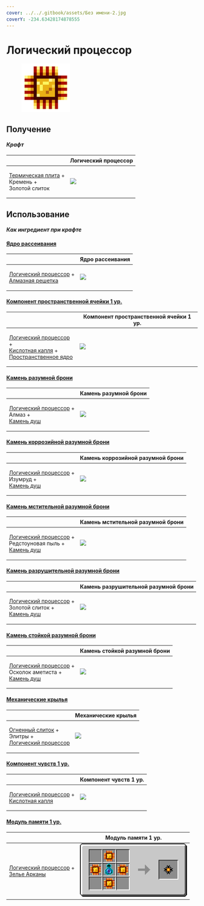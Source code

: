 ```yaml
---
cover: ../../.gitbook/assets/Без имени-2.jpg
coverY: -234.63428174878555
---
```


# Логический процессор

<figure><img src="../../.gitbook/assets/logic_processor_128.png" alt=""><figcaption></figcaption></figure>

## Получение

#### _Крафт_

| ㅤ                                                                                               |  Логический процессор                           |
| ----------------------------------------------------------------------------------------------- | ----------------------------------------------- |
| <p><a href="thermoelectric_plate.md">Термическая плита</a> +<br>Кремень +<br>Золотой слиток</p> | ![](../../.gitbook/assets/logic\_processor.png) |

## Использование

#### _Как ингредиент при крафте_

#### [Ядро рассеивания](diffusion_core.md)

| ㅤ                                                                                                                   |  Ядро рассеивания                              |
| ------------------------------------------------------------------------------------------------------------------- | ---------------------------------------------- |
| <p><a href="logic_processor.md">Логический процессор</a> +<br><a href="diamond_lattice.md">Алмазная решетка</a></p> | ![](../../.gitbook/assets/diffusion\_core.png) |

#### [Компонент пространственной ячейки 1 ур.](spatial_cell_component_2.md)

| ㅤ                                                                                                                                                                  |  Компонент пространственной ячейки 1 ур.                   |
| ------------------------------------------------------------------------------------------------------------------------------------------------------------------ | ---------------------------------------------------------- |
| <p><a href="logic_processor.md">Логический процессор</a> +<br><a href="acid.md">Кислотная капля</a> +<br><a href="spawner_seeker.md">Пространственное ядро</a></p> | ![](../../.gitbook/assets/spatial\_cell\_component\_2.png) |

#### [Камень разумной брони](sentientarmourgem_deactivated.md)

| ㅤ                                                                                                                  |  Камень разумной брони                                        |
| ------------------------------------------------------------------------------------------------------------------ | ------------------------------------------------------------- |
| <p><a href="logic_processor.md">Логический процессор</a> +<br>Алмаз +<br><a href="soulstone.md">Камень душ</a></p> | ![](../../.gitbook/assets/sentientarmourgem\_deactivated.png) |

#### [Камень коррозийной разумной брони](sentientarmourgem_corrosive_deactivated.md)

| ㅤ                                                                                                                    |  Камень коррозийной разумной брони                                       |
| -------------------------------------------------------------------------------------------------------------------- | ------------------------------------------------------------------------ |
| <p><a href="logic_processor.md">Логический процессор</a> +<br>Изумруд +<br><a href="soulstone.md">Камень душ</a></p> | ![](../../.gitbook/assets/sentientarmourgem\_corrosive\_deactivated.png) |

#### [Камень мстительной разумной брони](sentientarmourgem_vengeful_deactivated.md)

| ㅤ                                                                                                                              |  Камень мстительной разумной брони                                      |
| ------------------------------------------------------------------------------------------------------------------------------ | ----------------------------------------------------------------------- |
| <p><a href="logic_processor.md">Логический процессор</a> +<br>Редстоуновая пыль +<br><a href="soulstone.md">Камень душ</a></p> | ![](../../.gitbook/assets/sentientarmourgem\_vengeful\_deactivated.png) |

#### [Камень разрушительной разумной брони](sentientarmourgem_destructive_deactivated.md)

| ㅤ                                                                                                                           |  Камень разрушительной разумной брони                                      |
| --------------------------------------------------------------------------------------------------------------------------- | -------------------------------------------------------------------------- |
| <p><a href="logic_processor.md">Логический процессор</a> +<br>Золотой слиток +<br><a href="soulstone.md">Камень душ</a></p> | ![](../../.gitbook/assets/sentientarmourgem\_destructive\_deactivated.png) |

#### [Камень стойкой разумной брони](sentientarmourgem_steadfast_deactivated.md)

| ㅤ                                                                                                                             |  Камень стойкой разумной брони                                           |
| ----------------------------------------------------------------------------------------------------------------------------- | ------------------------------------------------------------------------ |
| <p><a href="logic_processor.md">Логический процессор</a> +<br>Осколок аметиста +<br><a href="soulstone.md">Камень душ</a></p> | ![](../../.gitbook/assets/sentientarmourgem\_steadfast\_deactivated.png) |

#### [Механические крылья](mechanical_elytra.md)

| ㅤ                                                                                                                            |  Механические крылья                              |
| ---------------------------------------------------------------------------------------------------------------------------- | ------------------------------------------------- |
| <p><a href="fireite_ingot.md">Огненный слиток</a> +<br>Элитры +<br><a href="logic_processor.md">Логический процессор</a></p> | ![](../../.gitbook/assets/mechanical\_elytra.png) |

#### [Компонент чувств 1 ур.](cell_component_1k.md)

| ㅤ                                                                                                       |  Компонент чувств 1 ур.                            |
| ------------------------------------------------------------------------------------------------------- | -------------------------------------------------- |
| <p><a href="logic_processor.md">Логический процессор</a> +<br><a href="acid.md">Кислотная капля</a></p> | ![](../../.gitbook/assets/cell\_component\_1k.png) |

#### [Модуль памяти 1 ур.](256k.md)

| ㅤ                                                                                                                  |  Модуль памяти 1 ур.                |
| ------------------------------------------------------------------------------------------------------------------ | ----------------------------------- |
| <p><a href="logic_processor.md">Логический процессор</a> +<br><a href="weak_arcana_potion.md">Зелье Арканы</a></p> | ![](../../.gitbook/assets/256k.png) |

